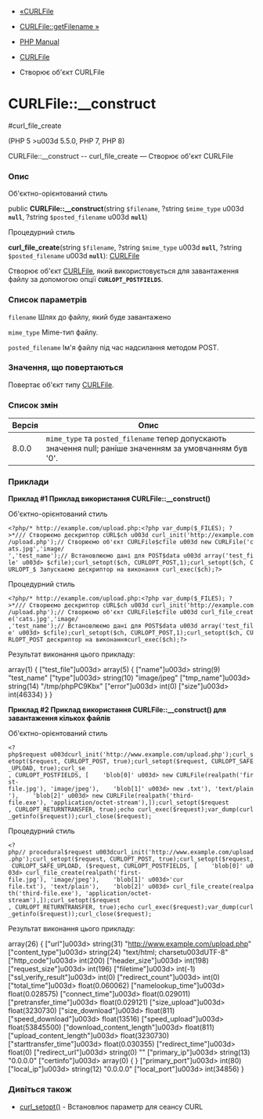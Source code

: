 - [«CURLFile](class.curlfile.md)
- [CURLFile::getFilename »](curlfile.getfilename.md)

- [PHP Manual](index.md)
- [CURLFile](class.curlfile.md)
- Створює об'єкт CURLFile

# CURLFile::\_\_construct

#curl_file_create

(PHP 5 \>u003d 5.5.0, PHP 7, PHP 8)

CURLFile::\_\_construct -- curl_file_create — Створює об'єкт CURLFile

### Опис

Об'єктно-орієнтований стиль

public **CURLFile::\_\_construct**(string `$filename`, ?string
`$mime_type` u003d **`null`**, ?string `$posted_filename` u003d **`null`**)

Процедурний стиль

**curl_file_create**(string `$filename`, ?string `$mime_type` u003d
**`null`**, ?string `$posted_filename` u003d **`null`**):
[CURLFile](class.curlfile.md)

Створює об'єкт [CURLFile](class.curlfile.md), який використовується для
завантаження файлу за допомогою опції **`CURLOPT_POSTFIELDS`**.

### Список параметрів

`filename`
Шлях до файлу, який буде завантажено

`mime_type`
Mime-тип файлу.

`posted_filename`
Ім'я файлу під час надсилання методом POST.

### Значення, що повертаються

Повертає об'єкт типу [CURLFile](class.curlfile.md).

### Список змін

| Версія | Опис                                                                                                     |
| ------ | -------------------------------------------------------------------------------------------------------- |
| 8.0.0  | `mime_type` та `posted_filename` тепер допускають значення null; раніше значенням за умовчанням був '0'. |

### Приклади

**Приклад #1 Приклад використання **CURLFile::\_\_construct()****

Об'єктно-орієнтований стиль

` <?php/* http://example.com/upload.php:<?php var_dump($_FILES); ?>*/// Створюємо дескриптор cURL$ch u003d curl_init('http://example.com/upload.php');// Створюємо об'єкт CURLFile$cfile u003d new CURLFile('cats.jpg','image/ ','test_name');// Встановлюємо дані для POST$data u003d array('test_file' u003d> $cfile);curl_setopt($ch, CURLOPT_POST,1);curl_setopt($ch, CURLOPT_$ Запускаємо дескриптор на виконання curl_exec($ch);?> `

Процедурний стиль

` <?php/* http://example.com/upload.php:<?php var_dump($_FILES); ?>*/// Створюємо дескриптор cURL$ch u003d curl_init('http://example.com/upload.php');// Створюємо об'єкт CURLFile$cfile u003d curl_file_create('cats.jpg','image/ ,'test_name');// Встановлюємо дані для POST$data u003d array('test_file' u003d> $cfile);curl_setopt($ch, CURLOPT_POST,1);curl_setopt($ch, CURLOPT_POST дескриптор на виконанняcurl_exec($ch);?> `

Результат виконання цього прикладу:

array(1) {
["test_file"]u003d>
array(5) {
["name"]u003d>
string(9) "test_name"
["type"]u003d>
string(10) "image/jpeg"
["tmp_name"]u003d>
string(14) "/tmp/phpPC9Kbx"
["error"]u003d>
int(0)
["size"]u003d>
int(46334)
}
}

**Приклад #2 Приклад використання **CURLFile::\_\_construct()** для
завантаження кількох файлів**

Об'єктно-орієнтований стиль

` <?php$request u003dcurl_init('http://www.example.com/upload.php');curl_setopt($request, CURLOPT_POST, true);curl_setopt($request, CURLOPT_SAFE_UPLOAD, true);curl_se , CURLOPT_POSTFIELDS, [    'blob[0]' u003d> new CURLFile(realpath('first-file.jpg'), 'image/jpeg'),    'blob[1]' u003d> new .txt'), 'text/plain'),    'blob[2]' u003d> new CURLFile(realpath('third-file.exe'), 'application/octet-stream'),]);curl_setopt($request , CURLOPT_RETURNTRANSFER, true);echo curl_exec($request);var_dump(curl_getinfo($request));curl_close($request); `

Процедурний стиль

` <?php// procedural$request u003dcurl_init('http://www.example.com/upload.php');curl_setopt($request, CURLOPT_POST, true);curl_setopt($request, CURLOPT_SAFE_UPLOAD, ($request, CURLOPT_POSTFIELDS, [    'blob[0]' u003d> curl_file_create(realpath('first-file.jpg'), 'image/jpeg'),    'blob[1]' u003d>'cur file.txt'), 'text/plain'),    'blob[2]' u003d> curl_file_create(realpath('third-file.exe'), 'application/octet-stream'),]);curl_setopt($request , CURLOPT_RETURNTRANSFER, true);echo curl_exec($request);var_dump(curl_getinfo($request));curl_close($request); `

Результат виконання цього прикладу:

array(26) {
["url"]u003d>
string(31) "http://www.example.com/upload.php"
["content_type"]u003d>
string(24) "text/html; charsetu003dUTF-8"
["http_code"]u003d>
int(200)
["header_size"]u003d>
int(198)
["request_size"]u003d>
int(196)
["filetime"]u003d>
int(-1)
["ssl_verify_result"]u003d>
int(0)
["redirect_count"]u003d>
int(0)
["total_time"]u003d>
float(0.060062)
["namelookup_time"]u003d>
float(0.028575)
["connect_time"]u003d>
float(0.029011)
["pretransfer_time"]u003d>
float(0.029121)
["size_upload"]u003d>
float(3230730)
["size_download"]u003d>
float(811)
["speed_download"]u003d>
float(13516)
["speed_upload"]u003d>
float(53845500)
["download_content_length"]u003d>
float(811)
["upload_content_length"]u003d>
float(3230730)
["starttransfer_time"]u003d>
float(0.030355)
["redirect_time"]u003d>
float(0)
["redirect_url"]u003d>
string(0) ""
["primary_ip"]u003d>
string(13) "0.0.0.0"
["certinfo"]u003d>
array(0) {
}
["primary_port"]u003d>
int(80)
["local_ip"]u003d>
string(12) "0.0.0.0"
["local_port"]u003d>
int(34856)
}

### Дивіться також

- [curl_setopt()](function.curl-setopt.md) - Встановлює параметр
для сеансу CURL
